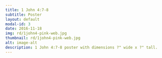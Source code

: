 ```yaml
---
title: 1 John 4:7-8
subtitle: Poster
layout: default
modal-id: 3
date: 2016-11-18
img: rd/1john4-pink-web.jpg
thumbnail: rd/1john4-pink-web.jpg
alt: image-alt
description: 1 John 4:7-8 poster with dimensions ?" wide x ?" tall.
---
```

